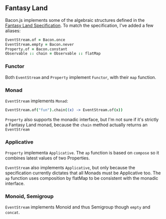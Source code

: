 Fantasy Land
------------

Bacon.js implements some of the algebraic structures defined in the
[Fantasy Land
Specification](https://github.com/puffnfresh/fantasy-land). To match the
specification, I've added a few aliases:

```coffeescript
EventStream.of = Bacon.once
EventStream.empty = Bacon.never
Property.of = Bacon.constant
Observable :: chain = Observable :: flatMap
```

### Functor

Both `EventStream` and `Property` implement `Functor`, with their `map`
function.

### Monad

`EventStream` implements `Monad`:

```coffeescript
EventStream.of("fun").chain((x) -> EventStream.of(x))
```

`Property` also supports the monadic interface, but I'm not sure if it's
strictly a Fantasy Land monad, because the `chain` method actually
returns an `EventStream`

### Applicative

`Property` implementa `Applicative`. The `ap` function is based on
`compose` so it combines latest values of two Properties.

`EventStream` also implements `Applicative`, but only because the
specification currently dictates that all Monads must be Applicative too. The `ap` function uses
composition by flatMap to be consistent with the monadic interface.

### Monoid, Semigroup

`EventStream` implements Monoid and thus Semigroup though `empty` and
`concat`.


